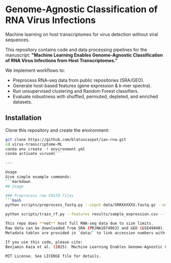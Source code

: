 # Genome-Agnostic Classification of RNA Virus Infections
Machine learning on host transcriptomes for virus detection without viral sequences.

This repository contains code and data processing pipelines for the manuscript:
**"Machine Learning Enables Genome-Agnostic Classification of RNA Virus Infections from Host Transcriptomes."**

We implement workflows to:
- Preprocess RNA-seq data from public repositories (SRA/GEO).
- Generate host-based features (gene expression & k-mer spectra).
- Run unsupervised clustering and Random Forest classifiers.
- Evaluate robustness with shuffled, permuted, depleted, and enriched datasets.

## Installation
Clone this repository and create the environment:

```bash
git clone https://github.com/blatuscaspot/iav-rna.git
cd virus-transcriptome-ML
conda env create -f environment.yml
conda activate virusml```

---

Usage
Give simple example commands:
```markdown
## Usage

### Preprocess raw FASTQ files
```bash
python scripts/preprocess_fastq.py --input data/SRRXXXXXX.fastq.gz --output results/sample_expression.csv

python scripts/train_rf.py --features results/sample_expression.csv --labels data/metadata.csv

This repo does **not** host full RNA-seq data due to size limits.  
Raw data can be downloaded from SRA (PRJNA1074963) and GEO (GSE49840).  
Metadata tables are provided in `data/` to link accession numbers with conditions.

If you use this code, please cite:
Benjamin Kaza et al. (2025). Machine Learning Enables Genome-Agnostic Classification of RNA Virus Infections from Host Transcriptomes.

MIT License. See LICENSE file for details.
